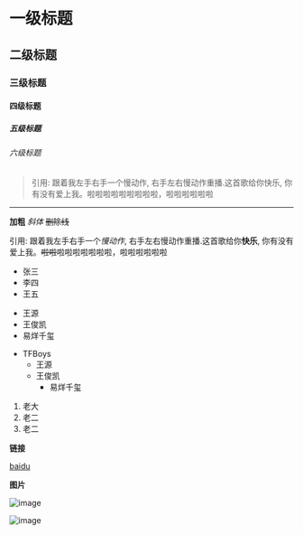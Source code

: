 # 一级标题

## 二级标题

### 三级标题

#### 四级标题

##### 五级标题

###### 六级标题

> 引用: 跟着我左手右手一个慢动作, 右手左右慢动作重播.这首歌给你快乐, 你有没有爱上我。啦啦啦啦啦啦啦啦啦，啦啦啦啦啦啦

---

**加粗**
*斜体*
~~删除线~~

引用: 跟着我左手右手一个*慢动作*, 右手左右慢动作重播.这首歌给你**快乐**, 你有没有爱上我。~~啦啦~~啦啦啦啦啦啦啦，啦啦啦啦啦啦

+ 张三
+ 李四
+ 王五

- 王源
- 王俊凯
- 易烊千玺

+ TFBoys
  - 王源
  - 王俊凯
    - 易烊千玺

1. 老大
2. 老二
3. 老二

**链接**

[baidu](https://baidu.com)

**图片**

![image](https://www.baidu.com/img/bd_logo1.png)

![image](http://oi7edk8dy.bkt.clouddn.com/ntc%E8%AF%81%E4%B9%A6.jpg)